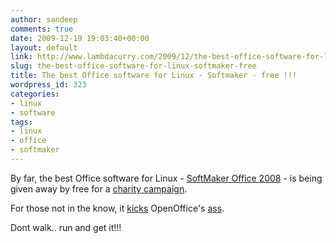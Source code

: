 ```yaml
---
author: sandeep
comments: true
date: 2009-12-19 19:03:40+00:00
layout: default
link: http://www.lambdacurry.com/2009/12/the-best-office-software-for-linux-softmaker-free/
slug: the-best-office-software-for-linux-softmaker-free
title: The best Office software for Linux - Softmaker - free !!!
wordpress_id: 323
categories:
- linux
- software
tags:
- linux
- office
- softmaker
---
```


By far, the best Office software for Linux - [SoftMaker Office 2008](http://softmaker.com/english/ofl_en.htm) - is being given away by free for a [charity campaign](http://loadandhelp.de/home-en.html).

For those not in the know, it [kicks](http://tech.slashdot.org/article.pl?sid=09/06/30/197212) OpenOffice's [ass](infoworld.com/d/applications/better-office-alternative-softmaker-office-bests-openofficeorg-445).

Dont walk.. run and get it!!!
